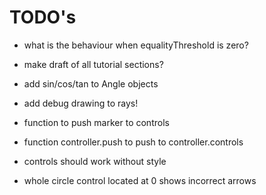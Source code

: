 TODO's
======

+ what is the behaviour when equalityThreshold is zero?

+ make draft of all tutorial sections?
+ add sin/cos/tan to Angle objects
+ add debug drawing to rays!

+ function to push marker to controls
+ function controller.push to push to controller.controls
+ controls should work without style

+ whole circle control located at 0 shows incorrect arrows